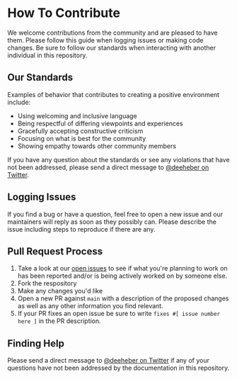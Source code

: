 # How To Contribute

We welcome contributions from the community and are pleased to have them. Please follow this guide when logging issues or making code changes. Be sure to follow our standards when interacting with another individual in this repository.

## Our Standards

Examples of behavior that contributes to creating a positive environment include:

- Using welcoming and inclusive language
- Being respectful of differing viewpoints and experiences
- Gracefully accepting constructive criticism
- Focusing on what is best for the community
- Showing empathy towards other community members

If you have any question about the standards or see any violations that have not been addressed, please send a direct message to [@deeheber on Twitter](https://twitter.com/deeheber).

## Logging Issues

If you find a bug or have a question, feel free to open a new issue and our maintainers will reply as soon as they possibly can. Please describe the issue including steps to reproduce if there are any.

## Pull Request Process

1. Take a look at our [open issues](https://github.com/deeheber/weather-site/issues) to see if what you're planning to work on has been reported and/or is being actively worked on by someone else.
2. Fork the respository
3. Make any changes you'd like
4. Open a new PR against `main` with a description of the proposed changes as well as any other information you find relevant.
5. If your PR fixes an open issue be sure to write `fixes #[ issue number here ]` in the PR description.

## Finding Help

Please send a direct message to [@deeheber on Twitter](https://twitter.com/deeheber) if any of your questions have not been addressed by the documentation in this repository.
